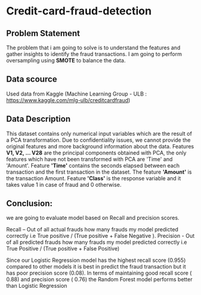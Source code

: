 # Credit-card-fraud-detection
## Problem Statement
The problem that i am going to solve is to understand the features and gather insights to identify the fraud transactions. I am going to perform oversampling using __SMOTE__ to balance the data.

## Data scource
Used data from Kaggle (Machine Learning Group - ULB : https://www.kaggle.com/mlg-ulb/creditcardfraud)
## Data Description
This dataset contains only numerical input variables which are the result of a PCA transformation. Due to confidentiality issues, we cannot provide the original features and more background information about the data. 
Features __V1, V2, … V28__ are the principal components obtained with PCA, the only features which have not been transformed with PCA are 'Time' and 'Amount'. 
Feature __'Time'__ contains the seconds elapsed between each transaction and the first transaction in the dataset. The feature __'Amount'__ is the transaction Amount. Feature __'Class'__ is the response variable and it takes value 1 in case of fraud and 0 otherwise.

## Conclusion:

we are going to evaluate model based on Recall and precision scores.

Recall – Out of all actual frauds how many frauds my model predicted correctly i.e True positive / (True positive + False Negative ).
Precision - Out of all predicted frauds how many frauds my model predicted correctly i.e True Positive / (True positive + False Positive)

Since our Logistic Regression model has the highest recall score (0.955) compared to other models it is best in predict the fraud transaction but it has poor precision score (0.08).
In terms of maintaining good recall score ( 0.88) and precision score ( 0.76) the Random Forest model performs better than Logistic Regression















